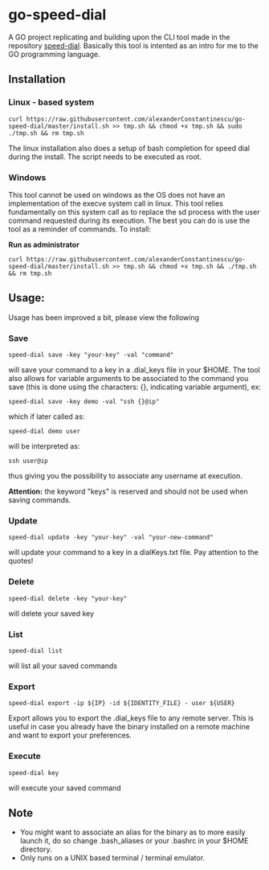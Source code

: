 # go-speed-dial

A GO project replicating and building upon the CLI tool made in the repository [speed-dial](https://github.com/alexanderConstantinescu/speed-dial). Basically this tool is intented as an intro for me to the GO programming language. 

## Installation 

### Linux - based system

```
curl https://raw.githubusercontent.com/alexanderConstantinescu/go-speed-dial/master/install.sh >> tmp.sh && chmod +x tmp.sh && sudo ./tmp.sh && rm tmp.sh
```

The linux installation also does a setup of bash completion for speed dial during the install. The script needs to be executed as root.   

### Windows  

This tool cannot be used on windows as the OS does not have an implementation of the execve system call in linux. This tool relies fundamentally on this system call as to replace the sd process with the user command requested during its execution. The best you can do is use the tool as a reminder of commands. To install:

**Run as administrator**
```
curl https://raw.githubusercontent.com/alexanderConstantinescu/go-speed-dial/master/install.sh >> tmp.sh && chmod +x tmp.sh && ./tmp.sh && rm tmp.sh
```

## Usage:

Usage has been improved a bit, please view the following

### Save

```
speed-dial save -key "your-key" -val "command"
```

will save your command to a key in a .dial_keys file in your $HOME. The tool also allows for variable arguments to be associated to the command you save (this is done using the characters: {}, indicating variable argument), ex:

```
speed-dial save -key demo -val "ssh {}@ip"
```

which if later called as:

```
speed-dial demo user
```

will be interpreted as:

```
ssh user@ip
```

thus giving you the possibility to associate any username at execution.

**Attention:** the keyword "keys" is reserved and should not be used when saving commands. 

### Update

```
speed-dial update -key "your-key" -val "your-new-command"
```

will update your command to a key in a dialKeys.txt file. Pay attention to the quotes!

### Delete

```
speed-dial delete -key "your-key"
```

will delete your saved key

### List

```
speed-dial list
```

will list all your saved commands

### Export 


```
speed-dial export -ip ${IP} -id ${IDENTITY_FILE} - user ${USER}
```

Export allows you to export the .dial_keys file to any remote server. This is useful in case you already have the binary installed on a remote machine and want to export your preferences. 

### Execute

```
speed-dial key
```

will execute your saved command

## Note

* You might want to associate an alias for the binary as to more easily launch it, do so change .bash_aliases or your .bashrc in your $HOME directory. 
* Only runs on a UNIX based terminal / terminal emulator. 
